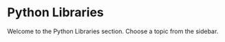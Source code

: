 # Python Libraries
Welcome to the Python Libraries section. Choose a topic from the sidebar.
```{tableofcontents}
```